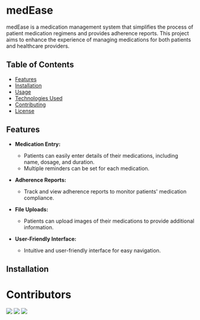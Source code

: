 # medEase

medEase is a medication management system that simplifies the process of patient medication regimens and provides adherence reports. This project aims to enhance the experience of managing medications for both patients and healthcare providers.

## Table of Contents

- [Features](#features)
- [Installation](#installation)
- [Usage](#usage)
- [Technologies Used](#technologies-used)
- [Contributing](#contributing)
- [License](#license)

## Features

- **Medication Entry:**
  - Patients can easily enter details of their medications, including name, dosage, and duration.
  - Multiple reminders can be set for each medication.

- **Adherence Reports:**
  - Track and view adherence reports to monitor patients' medication compliance.

- **File Uploads:**
  - Patients can upload images of their medications to provide additional information.

- **User-Friendly Interface:**
  - Intuitive and user-friendly interface for easy navigation.

## Installation

# Contributors

[![](https://contrib.rocks/image?repo=aliveevie/medEase)](https://github.com/aliveevie)
[![](https://contrib.rocks/image?repo=meenarh/medEase)](https://github.com/meenarh)
[![](https://contrib.rocks/image?repo=Temiwaji/medEase)](https://github.com/Temiwaji)

